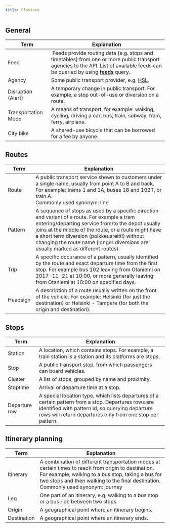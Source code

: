 ```yaml
---
title: Glossary
---
```


## <a name="general"/>General

| Term                   | Explanation                     |
|------------------------|---------------------------------|
| Feed                   | Feeds provide routing data (e.g. stops and timetables) from one or more public transport agencies to the API. List of available feeds can be queried by using **[feeds](https://api.digitransit.fi/graphiql/finland?query=%7B%0A%20%20feeds%20%7B%0A%20%20%20%20feedId%0A%20%20%20%20agencies%20%7B%0A%20%20%20%20%20%20name%0A%20%20%20%20%7D%0A%20%20%7D%0A%7D)** query. |
| Agency                 | Some public transport provider, e.g. [HSL](https://www.hsl.fi/). |
| Disruption (Alert)     | A temporary change in public transport. For example, a stop out-of-use or diversion on a route. |
| Transportation Mode    | A means of transport, for example: walking, cycling, driving a car, bus, train, subway, tram, ferry, airplane. |
| City bike              | A shared-use bicycle that can be borrowed for a fee by anyone. |

## <a name="routes"/>Routes

| Term                   | Explanation                     |
|------------------------|---------------------------------|
| Route                  | A public transport service shown to customers under a single name, usually from point A to B and back. For example: trams 1 and 1A, buses 18 and 102T, or train A.<br/>Commonly used synonym: line |
| Pattern		 | A sequence of stops as used by a specific direction and variant of a route. For example a tram entering/departing service from/to the depot usually joins at the middle of the route, or a route might have a short term diversion (poikkeusreitti) without changing the route name (longer diversions are usually marked as different routes). |
| Trip                   | A specific occurance of a pattern, usually identified by the route and exact departure time from the first stop. For example bus 102 leaving from Otaniemi on 2017-11-21 at 10:00, or more generally leaving from Otaniemi at 10:00 on specified days. |
| Headsign               | A description of a route usually written on the front of the vehicle. For example: Helsinki (for just the destination) or Helsinki - Tampere (for both the origin and destination). |

## <a name="stops"/>Stops

| Term                   | Explanation                     |
|------------------------|---------------------------------|
| Station                | A location, which contains stops. For example, a train station is a station and its platforms are stops. | 
| Stop                   | A public transport stop, from which passengers can board vehicles. |
| Cluster                | A list of stops, grouped by name and proximity. |
| Stoptime               | Arrival or departure time at a stop. |
| Departure row          | A special location type, which lists departures of a certain pattern from a stop. Departures rows are identified with pattern id, so querying departure rows will return departures only from one stop per pattern. |

## <a name="itinerary-planning"/>Itinerary planning

| Term                   | Explanation                     |
|------------------------|---------------------------------|
| Itinerary              | A combination of different transportation modes at certain times to reach from origin to destination. For example, walking to a bus stop, taking a bus for two stops and then walking to the final destination.<br/>Commonly used synonym: journey |
| Leg                    | One part of an itinerary, e.g. walking to a bus stop or a bus ride between two stops. |
| Origin                 | A geographical point where an itinerary begins. |
| Destination            | A geographical point where an itinerary ends. |
